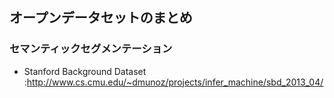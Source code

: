 ## オープンデータセットのまとめ


### セマンティックセグメンテーション
-  Stanford Background Dataset :http://www.cs.cmu.edu/~dmunoz/projects/infer_machine/sbd_2013_04/
